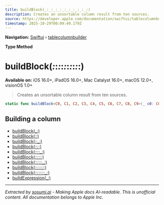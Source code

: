 ```yaml
---
title: buildBlock(_:_:_:_:_:_:_:_:_:_:)
description: Creates an unsortable column result from ten sources.
source: https://developer.apple.com/documentation/swiftui/tablecolumnbuilder/buildblock(_:_:_:_:_:_:_:_:_:_:)
timestamp: 2025-10-29T00:09:49.179Z
---
```


**Navigation:** [Swiftui](/documentation/swiftui) › [tablecolumnbuilder](/documentation/swiftui/tablecolumnbuilder)

**Type Method**

# buildBlock(_:_:_:_:_:_:_:_:_:_:)

**Available on:** iOS 16.0+, iPadOS 16.0+, Mac Catalyst 16.0+, macOS 12.0+, visionOS 1.0+

> Creates an unsortable column result from ten sources.

```swift
static func buildBlock<C0, C1, C2, C3, C4, C5, C6, C7, C8, C9>(_ c0: C0, _ c1: C1, _ c2: C2, _ c3: C3, _ c4: C4, _ c5: C5, _ c6: C6, _ c7: C7, _ c8: C8, _ c9: C9) -> TupleTableColumnContent<RowValue, Never, (C0, C1, C2, C3, C4, C5, C6, C7, C8, C9)> where RowValue == C0.TableRowValue, C0 : TableColumnContent, C1 : TableColumnContent, C2 : TableColumnContent, C3 : TableColumnContent, C4 : TableColumnContent, C5 : TableColumnContent, C6 : TableColumnContent, C7 : TableColumnContent, C8 : TableColumnContent, C9 : TableColumnContent, C0.TableColumnSortComparator == Never, C0.TableRowValue == C1.TableRowValue, C1.TableColumnSortComparator == Never, C1.TableRowValue == C2.TableRowValue, C2.TableColumnSortComparator == Never, C2.TableRowValue == C3.TableRowValue, C3.TableColumnSortComparator == Never, C3.TableRowValue == C4.TableRowValue, C4.TableColumnSortComparator == Never, C4.TableRowValue == C5.TableRowValue, C5.TableColumnSortComparator == Never, C5.TableRowValue == C6.TableRowValue, C6.TableColumnSortComparator == Never, C6.TableRowValue == C7.TableRowValue, C7.TableColumnSortComparator == Never, C7.TableRowValue == C8.TableRowValue, C8.TableColumnSortComparator == Never, C8.TableRowValue == C9.TableRowValue, C9.TableColumnSortComparator == Never
```

## Building a column

- [buildBlock(_:)](/documentation/swiftui/tablecolumnbuilder/buildblock(_:))
- [buildBlock(_:_:)](/documentation/swiftui/tablecolumnbuilder/buildblock(_:_:))
- [buildBlock(_:_:_:)](/documentation/swiftui/tablecolumnbuilder/buildblock(_:_:_:))
- [buildBlock(_:_:_:_:)](/documentation/swiftui/tablecolumnbuilder/buildblock(_:_:_:_:))
- [buildBlock(_:_:_:_:_:)](/documentation/swiftui/tablecolumnbuilder/buildblock(_:_:_:_:_:))
- [buildBlock(_:_:_:_:_:_:)](/documentation/swiftui/tablecolumnbuilder/buildblock(_:_:_:_:_:_:))
- [buildBlock(_:_:_:_:_:_:_:)](/documentation/swiftui/tablecolumnbuilder/buildblock(_:_:_:_:_:_:_:))
- [buildBlock(_:_:_:_:_:_:_:_:)](/documentation/swiftui/tablecolumnbuilder/buildblock(_:_:_:_:_:_:_:_:))
- [buildBlock(_:_:_:_:_:_:_:_:_:)](/documentation/swiftui/tablecolumnbuilder/buildblock(_:_:_:_:_:_:_:_:_:))
- [buildExpression(_:)](/documentation/swiftui/tablecolumnbuilder/buildexpression(_:))

---

*Extracted by [sosumi.ai](https://sosumi.ai) - Making Apple docs AI-readable.*
*This is unofficial content. All documentation belongs to Apple Inc.*
